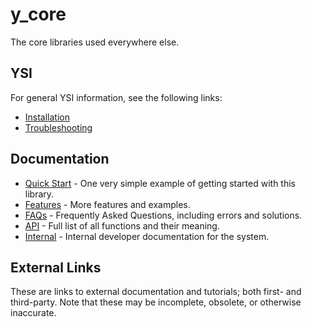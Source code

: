 # y_core

The core libraries used everywhere else.

## YSI

For general YSI information, see the following links:

* [Installation](../installation.md)
* [Troubleshooting](../troubleshooting.md)

## Documentation

* [Quick Start](y_core/quick-start.md) - One very simple example of getting started with this library.
* [Features](y_core/features.md) - More features and examples.
* [FAQs](y_core/faqs.md) - Frequently Asked Questions, including errors and solutions.
* [API](y_core/api.md) - Full list of all functions and their meaning.
* [Internal](y_core/internal.md) - Internal developer documentation for the system.

## External Links

These are links to external documentation and tutorials; both first- and third-party.  Note that these may be incomplete, obsolete, or otherwise inaccurate.

